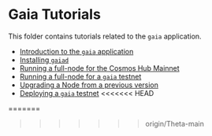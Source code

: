 <!--
order: false
parent:
  order: 3
-->

# Gaia Tutorials

This folder contains tutorials related to the `gaia` application.
<!-- markdown-link-check-disable -->

- [Introduction to the `gaia` application](../getting-started/what-is-gaia.md)
- [Installing `gaiad`](../getting-started/installation.md)
- [Running a full-node for the Cosmos Hub Mainnet](./join-mainnet.md)
- [Running a full-node for a `gaia` testnet](./join-testnet.md)
- [Upgrading a Node from a previous version](./upgrade-node.md)
- [Deploying a `gaia` testnet](./deploy-testnet.md)
<<<<<<< HEAD
<!-- markdown-link-check-enable -->
=======
>>>>>>> origin/Theta-main

